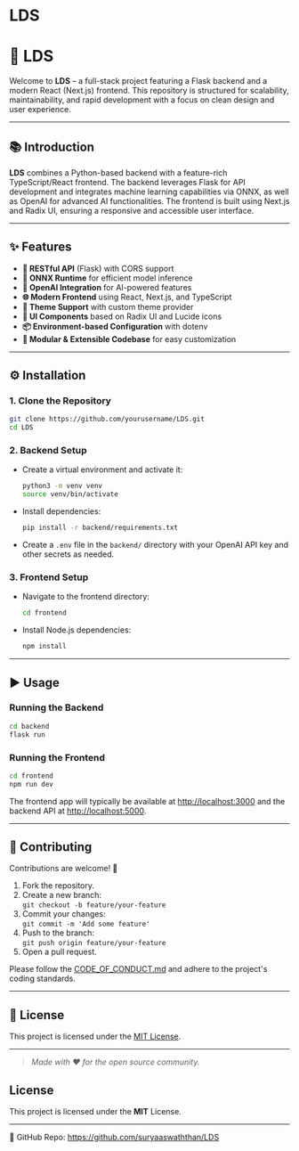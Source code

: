 # LDS

# 🚀 LDS

Welcome to **LDS** – a full-stack project featuring a Flask backend and a modern React (Next.js) frontend. This repository is structured for scalability, maintainability, and rapid development with a focus on clean design and user experience.

---

## 📚 Introduction

**LDS** combines a Python-based backend with a feature-rich TypeScript/React frontend. The backend leverages Flask for API development and integrates machine learning capabilities via ONNX, as well as OpenAI for advanced AI functionalities. The frontend is built using Next.js and Radix UI, ensuring a responsive and accessible user interface.

---

## ✨ Features

- **🔗 RESTful API** (Flask) with CORS support
- **🤖 ONNX Runtime** for efficient model inference
- **🧠 OpenAI Integration** for AI-powered features
- **🌐 Modern Frontend** using React, Next.js, and TypeScript
- **🎨 Theme Support** with custom theme provider
- **🧩 UI Components** based on Radix UI and Lucide icons
- **📦 Environment-based Configuration** with dotenv
- **🧪 Modular & Extensible Codebase** for easy customization

---

## ⚙️ Installation

### 1. Clone the Repository

```bash
git clone https://github.com/yourusername/LDS.git
cd LDS
```

### 2. Backend Setup

- Create a virtual environment and activate it:

  ```bash
  python3 -m venv venv
  source venv/bin/activate
  ```

- Install dependencies:

  ```bash
  pip install -r backend/requirements.txt
  ```

- Create a `.env` file in the `backend/` directory with your OpenAI API key and other secrets as needed.

### 3. Frontend Setup

- Navigate to the frontend directory:

  ```bash
  cd frontend
  ```

- Install Node.js dependencies:

  ```bash
  npm install
  ```

---

## ▶️ Usage

### Running the Backend

```bash
cd backend
flask run
```

### Running the Frontend

```bash
cd frontend
npm run dev
```

The frontend app will typically be available at [http://localhost:3000](http://localhost:3000) and the backend API at [http://localhost:5000](http://localhost:5000).

---

## 🤝 Contributing

Contributions are welcome! 🚀

1. Fork the repository.
2. Create a new branch:  
   `git checkout -b feature/your-feature`
3. Commit your changes:  
   `git commit -m 'Add some feature'`
4. Push to the branch:  
   `git push origin feature/your-feature`
5. Open a pull request.

Please follow the [CODE_OF_CONDUCT.md](CODE_OF_CONDUCT.md) and adhere to the project's coding standards.

---

## 📄 License

This project is licensed under the [MIT License](LICENSE).

---

> _Made with ❤️ for the open source community._

## License
This project is licensed under the **MIT** License.

---
🔗 GitHub Repo: https://github.com/suryaaswaththan/LDS